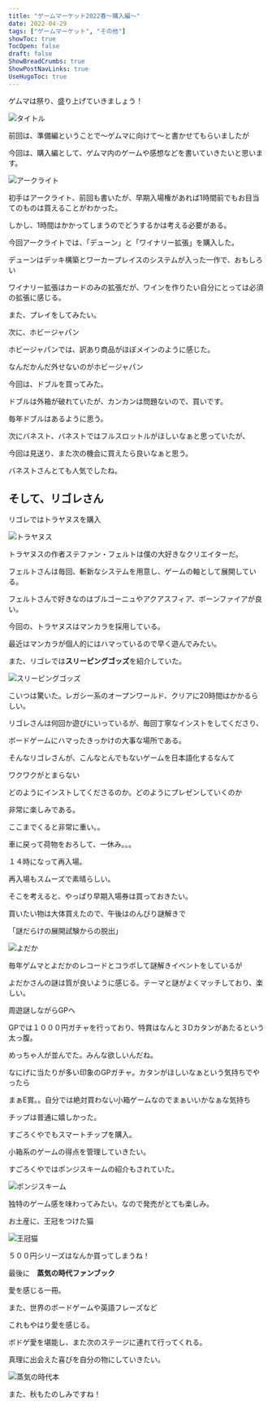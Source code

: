 ```yaml
---
title: "ゲームマーケット2022春〜購入編〜"
date: 2022-04-29
tags: ["ゲームマーケット", "その他"]
showToc: true
TocOpen: false
draft: false
ShowBreadCrumbs: true
ShowPostNavLinks: true
UseHugoToc: true
---
```


ゲムマは祭り、盛り上げていきましょう！

![タイトル](./images/gamemab1.jpg)

前回は、準備編ということで〜ゲムマに向けて〜と書かせてもらいましたが

今回は、購入編として、ゲムマ内のゲームや感想などを書いていきたいと思います。

![アークライト](./images/gamemab2.jpg)

初手はアークライト、前回も書いたが、早期入場権があれば1時間前でもお目当てのものは買えることがわかった。

しかし、1時間はかかってしまうのでどうするかは考える必要がある。

今回アークライトでは、「デューン」と「ワイナリー拡張」を購入した。

デューンはデッキ構築とワーカープレイスのシステムが入った一作で、おもしろい

ワイナリー拡張はカードのみの拡張だが、ワインを作りたい自分にとっては必須の拡張に感じる。

また、プレイをしてみたい。

次に、ホビージャパン

ホビージャパンでは、訳あり商品がほぼメインのように感じた。

なんだかんだ外せないのがホビージャパン

今回は、ドブルを買ってみた。

ドブルは外箱が破れていたが、カンカンは問題ないので、買いです。

毎年ドブルはあるように思う。

次にバネスト、バネストではフルスロットルがほしいなぁと思っていたが、

今回は見送り、また次の機会に買えたら良いなぁと思う。

バネストさんとても人気でしたね。

## そして、リゴレさん

リゴレではトラヤヌスを購入

![トラヤヌス](./images/gamemab3.jpg)

トラヤヌスの作者ステファン・フェルトは僕の大好きなクリエイターだ。

フェルトさんは毎回、斬新なシステムを用意し、ゲームの軸として展開している。

フェルトさんで好きなのはブルゴーニュやアクアスフィア、ボーンファイアが良い。

今回の、トラヤヌスはマンカラを採用している。

最近はマンカラが個人的にはハマっているので早く遊んでみたい。

また、リゴレでは**スリーピングゴッズ**を紹介していた。

![スリーピングゴッズ](./images/gamemab4.jpg)

こいつは驚いた。レガシー系のオープンワールド、クリアに20時間はかかるらしい。

リゴレさんは何回か遊びにいっているが、毎回丁寧なインストをしてくださり、

ボードゲームにハマったきっかけの大事な場所である。

そんなリゴレさんが、こんなとんでもないゲームを日本語化するなんて

ワクワクがとまらない

どのようにインストしてくださるのか。どのようにプレゼンしていくのか

非常に楽しみである。

ここまでくると非常に重い。。

車に戻って荷物をおろして、一休み。。。

１４時になって再入場。

再入場もスムーズで素晴らしい。

そこを考えると、やっぱり早期入場券は買っておきたい。

買いたい物は大体買えたので、午後はのんびり謎解きで

「謎だらけの展開試験からの脱出」

![よだか](./images/gamemab5.jpg)

毎年ゲムマとよだかのレコードとコラボして謎解きイベントをしているが

よだかさんの謎は質が良いように感じる。テーマと謎がよくマッチしており、楽しい。

周遊謎しながらGPへ

GPでは１０００円ガチャを行っており、特賞はなんと３Dカタンがあたるという太っ腹。

めっちゃ人が並んでた。みんな欲しいんだね。

なにげに当たりが多い印象のGPガチャ。カタンがほしいなぁという気持ちでやったら

まぁE賞。。自分では絶対買わない小箱ゲームなのでまぁいいかなぁな気持ち

チップは普通に嬉しかった。

すごろくやでもスマートチップを購入。

小箱系のゲームの得点を管理していきたい。

すごろくやではポンジスキームの紹介もされていた。

![ポンジスキーム](./images/gamemab6.jpg)

独特のゲーム感を味わってみたい。なので発売がとても楽しみ。

お土産に、王冠をつけた猫

![王冠猫](./images/gamemab7.jpg)

５００円シリーズはなんか買ってしまうね！

最後に　**蒸気の時代ファンブック**

愛を感じる一冊。

また、世界のボードゲームや英語フレーズなど

これもやはり愛を感じる。

ボドゲ愛を堪能し、また次のステージに連れて行ってくれる。

真理に出会えた喜びを自分の物にしていきたい。

![蒸気の時代本](./images/gamemab8.jpg)

また、秋もたのしみですね！
